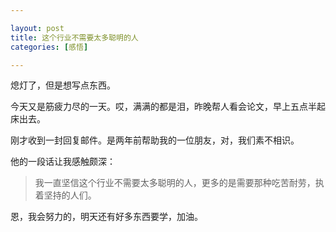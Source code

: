 ```yaml
---

layout: post
title: 这个行业不需要太多聪明的人
categories: [感悟]

---
```


熄灯了，但是想写点东西。

今天又是筋疲力尽的一天。哎，满满的都是泪，昨晚帮人看会论文，早上五点半起床出去。

刚才收到一封回复邮件。是两年前帮助我的一位朋友，对，我们素不相识。

他的一段话让我感触颇深：

> 我一直坚信这个行业不需要太多聪明的人，更多的是需要那种吃苦耐劳，执着坚持的人们。

恩，我会努力的，明天还有好多东西要学，加油。
